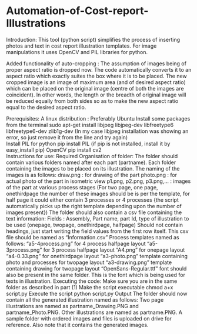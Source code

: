 # Automation-of-Cost-report-Illustrations
Introduction:
This tool (python script) simplifies the process of inserting photos and text in cost report illustration templates. For image manipulations it uses OpenCV and PIL libraries for python. 

Added functionality of auto-cropping : The assumption of images being of proper aspect ratio is dropped now. The code automatically converts it to an aspect ratio which exactly suites the box where it is to be placed. The new cropped image is an image of maximum area (and of desired aspect ratio) which can be placed on the original image (centre of both the images are coincident). In other words, the length or the breadth of original image will be reduced equally from both sides so as to make the new aspect ratio equal to the desired aspect ratio.

Prerequisites:
A linux distribution : Preferably Ubuntu
Install some packages from the terminal
sudo apt-get install libjpeg libjpeg-dev libfreetype6 libfreetype6-dev zlib1g-dev
(In my case libjpeg installation was showing an error, so just remove it from the line and try again)        
Install PIL for python
pip install PIL (if pip is not installed, install it by easy_install pip)
OpenCV
pip install cv2    
Instructions for use:
Required Organisation of folder:
The folder should contain various folders named after each part (partname). Each folder containing the images to be placed on its illustration.
The naming of the images is as follows:
draw.png : for drawing of the part
photo.png : for actual photo of the part in isometric view
p1.png, p2.png, p3.png,... : images of the part at various process stages (For two page, one page, onethirdpage the number of these images should be is per the template, for half page it could either contain 3 processes or 4 processes {the script automatically picks up the right template depending upon the number of images present})
The folder should also contain a csv file containing the text information:
Fields : Assembly, Part name, part Id, type of illustration to be used (onepage, twopage, onethirdpage, halfpage)
Should not contain headings, just start writing the field values from the first row itself.
This csv file should be named as “Information.csv”
Process templates named as follows:
“a5-4process.png” for 4 process halfpage layout
“a5-3process.png” for 3 process halfpage layout
“A4.png” for onepage layout
“a4-0.33.png” for onethirdpage layout
“a3-photo.png” template containing photo and processes for twopage layout
“a3-drawing.png” template containing drawing for twopage layout
“OpenSans-Regular.ttf” font should also be present in the same folder. This is the font which is being used for texts in illustration.
Executing the code:
Make sure you are in the same folder as described in part (1)
Make the script executable
chmod a+x script.py
Execute the script
python script.py
Output
The folder should now contain all the generated illustration named as follows:
Two page illustrations are named as partname_Drawing.PNG and partname_Photo.PNG.
Other illustrations are named as partname.PNG.
A sample folder with ordered images and files is uploaded on drive for reference. Also note that it contains the generated images.
